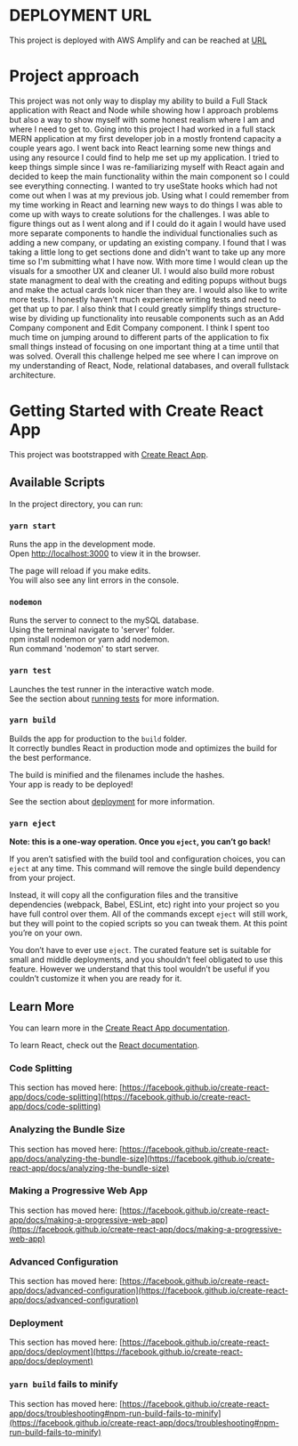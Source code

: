 # DEPLOYMENT URL

This project is deployed with AWS Amplify and can be reached at [URL](https://kellerproject.d1le9v6n9t7cl5.amplifyapp.com/)

# Project approach

This project was not only way to display my ability to build a Full Stack application with React and Node while showing how I approach problems but also a way to show myself with some honest realism where I am and where I need to get to. Going into this project I had worked in a full stack MERN application at my first developer job in a mostly frontend capacity a couple years ago. I went back into React learning some new things and using any resource I could find to help me set up my application. I tried to keep things simple since I was re-familiarizing myself with React again and decided to keep the main functionality within the main component so I could see everything connecting. I wanted to try useState hooks which had not come out when I was at my previous job. Using what I could remember from my time working in React and learning new ways to do things I was able to come up with ways to create solutions for the challenges. I was able to figure things out as I went along and if I could do it again I would have used more separate components to handle the individual functionalies such as adding a new company, or updating an existing company. I found that I was taking a little long to get sections done and didn't want to take up any more time so I'm submitting what I have now. With more time I would clean up the visuals for a smoother UX and cleaner UI. I would also build more robust state managment to deal with the creating and editing popups without bugs and make the actual cards look nicer than they are. I would also like to write more tests. I honestly haven't much experience writing tests and need to get that up to par. I also think that I could greatly simplify things structure-wise by dividing up functionality into reusable components such as an Add Company component and Edit Company component. I think I spent too much time on jumping around to different parts of the application to fix small things instead of focusing on one important thing at a time until that was solved. Overall this challenge helped me see where I can improve on my understanding of React, Node, relational databases, and overall fullstack architecture.

# Getting Started with Create React App

This project was bootstrapped with [Create React App](https://github.com/facebook/create-react-app).

## Available Scripts

In the project directory, you can run:

### `yarn start`

Runs the app in the development mode.\
Open [http://localhost:3000](http://localhost:3000) to view it in the browser.

The page will reload if you make edits.\
You will also see any lint errors in the console.

### `nodemon`

Runs the server to connect to the mySQL database.\
Using the terminal navigate to 'server' folder.\
npm install nodemon or yarn add nodemon.\
Run command 'nodemon' to start server.

### `yarn test`

Launches the test runner in the interactive watch mode.\
See the section about [running tests](https://facebook.github.io/create-react-app/docs/running-tests) for more information.

### `yarn build`

Builds the app for production to the `build` folder.\
It correctly bundles React in production mode and optimizes the build for the best performance.

The build is minified and the filenames include the hashes.\
Your app is ready to be deployed!

See the section about [deployment](https://facebook.github.io/create-react-app/docs/deployment) for more information.

### `yarn eject`

**Note: this is a one-way operation. Once you `eject`, you can’t go back!**

If you aren’t satisfied with the build tool and configuration choices, you can `eject` at any time. This command will remove the single build dependency from your project.

Instead, it will copy all the configuration files and the transitive dependencies (webpack, Babel, ESLint, etc) right into your project so you have full control over them. All of the commands except `eject` will still work, but they will point to the copied scripts so you can tweak them. At this point you’re on your own.

You don’t have to ever use `eject`. The curated feature set is suitable for small and middle deployments, and you shouldn’t feel obligated to use this feature. However we understand that this tool wouldn’t be useful if you couldn’t customize it when you are ready for it.

## Learn More

You can learn more in the [Create React App documentation](https://facebook.github.io/create-react-app/docs/getting-started).

To learn React, check out the [React documentation](https://reactjs.org/).

### Code Splitting

This section has moved here: [https://facebook.github.io/create-react-app/docs/code-splitting](https://facebook.github.io/create-react-app/docs/code-splitting)

### Analyzing the Bundle Size

This section has moved here: [https://facebook.github.io/create-react-app/docs/analyzing-the-bundle-size](https://facebook.github.io/create-react-app/docs/analyzing-the-bundle-size)

### Making a Progressive Web App

This section has moved here: [https://facebook.github.io/create-react-app/docs/making-a-progressive-web-app](https://facebook.github.io/create-react-app/docs/making-a-progressive-web-app)

### Advanced Configuration

This section has moved here: [https://facebook.github.io/create-react-app/docs/advanced-configuration](https://facebook.github.io/create-react-app/docs/advanced-configuration)

### Deployment

This section has moved here: [https://facebook.github.io/create-react-app/docs/deployment](https://facebook.github.io/create-react-app/docs/deployment)

### `yarn build` fails to minify

This section has moved here: [https://facebook.github.io/create-react-app/docs/troubleshooting#npm-run-build-fails-to-minify](https://facebook.github.io/create-react-app/docs/troubleshooting#npm-run-build-fails-to-minify)

